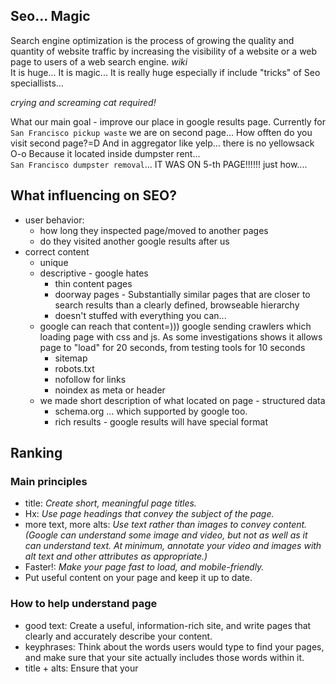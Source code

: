 ## Seo... Magic
Search engine optimization is the process of growing the quality and quantity of website traffic by increasing the visibility of a website or a web page to users of a web search engine. _wiki_  
It is huge... It is magic... It is really huge espeсially if include "tricks" of Seo speciallists...

*crying and screaming cat required!*

What our main goal - improve our place in google results page. Currently for `San Francisco pickup waste` we are on second page... How offten do you visit second page?=D And in aggregator like yelp... there is no yellowsack O-o Because it located inside dumpster rent...  
`San Francisco dumpster removal`... IT WAS ON 5-th PAGE!!!!!! just how....

## What influencing on SEO?
- user behavior:
  - how long they inspected page/moved to another pages
  - do they visited another google results after us
- correct content
  - unique
  - descriptive - google hates
    - thin content pages
    - doorway pages - Substantially similar pages that are closer to search results than a clearly defined, browseable hierarchy
    - doesn't stuffed with everything you can...
  - google can reach that content=))) google sending crawlers which loading page with css and js. As some investigations shows it allows page to "load" for 20 seconds, from testing tools for 10 seconds
    - sitemap
    - robots.txt
    - nofollow for links
    - noindex as meta or header
  - we made short description of what located on page - structured data
    - schema.org ... which supported by google too.
    - rich results - google results will have special format

## Ranking
### Main principles
- title:                _Create short, meaningful page titles._
- Hx:                   _Use page headings that convey the subject of the page._
- more text, more alts: _Use text rather than images to convey content. (Google can understand some image and video, but not as well as it can understand text. At minimum, annotate your video and images with alt text and other attributes as appropriate.)_
- Faster!:             _Make your page fast to load, and mobile-friendly._
- Put useful content on your page and keep it up to date.

### How to help understand page
- good text: Create a useful, information-rich site, and write pages that clearly and accurately describe your content.
- keyphrases: Think about the words users would type to find your pages, and make sure that your site actually includes those words within it.
- title + alts: Ensure that your <title> elements and alt attributes are descriptive, specific, and accurate.
- page hierarchy: Design your site to have a clear conceptual page hierarchy.
- don't hide js/css: To help Google fully understand your site's contents, allow all site assets that would significantly affect page rendering to be crawled: for example, CSS and JavaScript files that affect the understanding of the pages. The Google indexing system renders a web page as the user would see it, including images, CSS, and JavaScript files. To see which page assets that Googlebot cannot crawl use the URL Inspection tool; to debug directives in your robots.txt file, use the robots.txt Tester tool.
- don't track robots=)))): Allow search bots to crawl your site without session IDs or URL parameters that track their path through the site. These techniques are useful for tracking individual user behavior, but the access pattern of bots is entirely different. Using these techniques may result in incomplete indexing of your site, as bots may not be able to eliminate URLs that look different but actually point to the same page.
- hide content from robots that shouldn't be seen - Make a reasonable effort to ensure that advertisement links on your pages do not affect search engine rankings. For example, use robots.txt, rel="nofollow", or rel="sponsored" to prevent advertisement links from being followed by a crawler.

### What google expecting from page
[source](https://webmasters.googleblog.com/2011/05/more-guidance-on-building-high-quality.html)
```
- Is this article written by an expert or enthusiast who knows the topic well, or is it more shallow in nature?
- Does the site have duplicate, overlapping, or redundant articles on the same or similar topics with slightly different keyword variations?
- Does this article have spelling, stylistic, or factual errors?
- Are the topics driven by genuine interests of readers of the site, or does the site generate content by attempting to guess what might rank well in search engines?
- Does the article provide original content or information, original reporting, original research, or original analysis?
Does the page provide substantial value when compared to other pages in search results?
```



## What can we do?
### Content
#### We should understand what google benefits should we use - what our company structure or how do we wan't to show it.
We can use rich results feature to be brighter on results page.
We should decide we are LocalCompany OR Product.  
    - LocalCompany with service sounds correct but it will not highlight prices in google results... We can show prices as "$"
    - Product will highlight prices but will not highlight feedbacks...

#### We should invent our "story" around choosen Seo strategic
- We are company that have departments in several regions and we are propposing dumpster bags and their pickups.
- We should describe that service - we should create entry points for our services like "dirt removal". It should be represented with page on which located some text with DIRT REMOVAL unique description/image.
- All pages should be smart linked, all our advantages should have their place in it.

### TECH - fill pages when content is ready
#### User friendly
yellowsack.com shouldn't be redundant entrance for app.yellowsack.com - it is our face and app.yellowsack is just checkout/profile. Newcomers should understand where are they and what should they do. Button order pickup should be understandable only for customers who know what is going on there. But each page should be understandable and lead to order - like "You can order `dumpster bag` or `pickup it`" but better and visible in or after text...
#### Improve google vision
We can add sitemap to show all active pages which we want to show google.
Mark text - google pay more attention to `Hx` and images `alt`, we shouldn't use them as just text formatting - we should make separate classes for divs for such cases...
More structured data with clever story and reverencing between pages.
Page description
#### Optimizations
Lighthouse


### Most apropriate type...
[source](https://www.youtube.com/watch?v=kG8L_-fhkNw)
```
If we want rich search results for pickups we need Product, but Service is good to - it will help google to understand page content and build apropriate search results including our specifics.
```




## Proplems
### Why organization on each page is bad:
[source](https://developers.google.com/search/docs/guides/sd-policies)
```
The structured data is not representative of the main content of the page, or is potentially misleading.
The content referred to by the structured data is hidden from the user.
Don't mark up content that is not visible to readers of the page. For example, if the JSON-LD markup describes a performer, the HTML body should describe that same performer.
```

### Why irrelevant keywords are bad:
[source](https://support.google.com/webmasters/answer/66358)
```
"Keyword stuffing" refers to the practice of loading a webpage with keywords or numbers in an attempt to manipulate a site's ranking in Google search results. Often these keywords appear in a list or group, or out of context (not as natural prose). Filling pages with keywords or numbers results in a negative user experience, and can harm your site's ranking. Focus on creating useful, information-rich content that uses keywords appropriately and in context.
```

## Possible data  
We should stop thinking of page that hauls everything what it can - we can [refer](https://www.w3.org/TR/json-ld/#advanced-concepts) nodes from another pages.
### pickups
Service - Yellowsack pickup - checkout page not suitable for main declaration - there is no description or apropriate image, we can add refering to product on cms.
:offers with binding to Products on cms
    - Pickup dirt with picture and description both in schema and page
    - Pickup wood ...
    - Pickup concrete ...
    - ....
    - Offers will be linked to prices page with a lot of offers with ids. Offer will be region based + offered by LocalBusiness - Yellowsack Brunch in...

Main problem - feedbacks it may be dangerouse to use feedbacks of yellowsack for all that products too...


Cons 
- splitted between pages, but google loves wise pages hierarchy - one page shouldn't respond for all demands and to let another pages be redundant it all should be linked to each other
- static - it may be difficult to support linking between pages=(
Pros
- product content present on page
- we will have pickup with rating and prices
- maybe cms feedbacks can ship to schema rating...
- faster then checkout page

### Yellowsack
We can be "local business" for each region? But it will split feedbacks between regions... It is logical, but still will require some efforts...
Hmmmmm... it supports departments as local business=) So we can have organization Yellowsack and departments Yellowsack in San Francisco and Yellowsack Los Angelles branch

Pros:
- we will be handeled by google separately - we will be on map of local services above search result, but bellow ads
    - holly cow... some scratch like http://junkremovalsamedayservice.com/ with localcompany name Default are above us...
- explicit regions separation
Cons:
- more efforts for supporting it...

### Shop page
I would like to try `CheckoutPage` if we would like to keep it opened for bots... It is custed away from our main content, content free, without apropriate navigation/linking. But after some investigations I changed my mind again - it would be suspicious to follow a lot of links from `app.yellowsack` to our checkout without showing google what is going on there.

### Breadcrumbs
It will show google/users our pages hierarchy, as for me must have...

## Links
[core - quality guidemap](https://support.google.com/webmasters/answer/35769#quality_guidelines)
[structured data guideline](https://developers.google.com/search/docs/guides/get-started)
